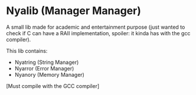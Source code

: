 # Nyalib (Manager Manager)

A small lib made for academic and entertainment purpose (just wanted to check if C can have a RAII implementation, spoiler: it kinda has with the gcc compiler).

This lib contains:
- Nyatring (String Manager)
- Nyarror (Error Manager)
- Nyanory (Memory Manager)

[Must compile with the GCC compiler]